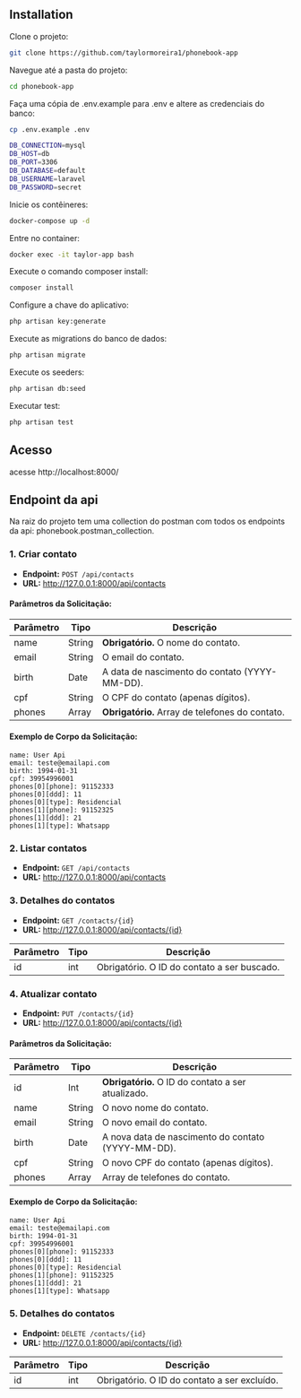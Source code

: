 

## Installation

Clone o projeto:
```bash
git clone https://github.com/taylormoreira1/phonebook-app
```
Navegue até a pasta do projeto:
```bash
cd phonebook-app
```
Faça uma cópia de .env.example para .env e altere as credenciais do banco:
```bash
cp .env.example .env
```

```bash
DB_CONNECTION=mysql
DB_HOST=db
DB_PORT=3306
DB_DATABASE=default
DB_USERNAME=laravel
DB_PASSWORD=secret
```

Inicie os contêineres:
```bash
docker-compose up -d
```
Entre no container:
```bash
docker exec -it taylor-app bash
```
Execute o comando composer install:
```bash
composer install
```
Configure a chave do aplicativo:
```bash
php artisan key:generate
```
Execute as migrations do banco de dados:
```bash
php artisan migrate
```
Execute os seeders:
```bash
php artisan db:seed
```
Executar test:
```bash
php artisan test 
```
## Acesso
acesse http://localhost:8000/

## Endpoint da api

Na raiz do projeto tem uma collection do postman com todos os endpoints da api: phonebook.postman_collection.

### 1. Criar contato

- **Endpoint:** `POST /api/contacts`
- **URL:** http://127.0.0.1:8000/api/contacts

#### Parâmetros da Solicitação:

| Parâmetro | Tipo     | Descrição                                     |
|-----------|----------|-----------------------------------------------|
| name      | String   | **Obrigatório.** O nome do contato.           |
| email     | String   | O email do contato.                           |
| birth     | Date     | A data de nascimento do contato (YYYY-MM-DD). |
| cpf       | String   | O CPF do contato (apenas dígitos).            |
| phones    | Array    | **Obrigatório.** Array de telefones do contato. |

#### Exemplo de Corpo da Solicitação:

```form-data
name: User Api
email: teste@emailapi.com
birth: 1994-01-31
cpf: 39954996001
phones[0][phone]: 91152333
phones[0][ddd]: 11
phones[0][type]: Residencial
phones[1][phone]: 91152325
phones[1][ddd]: 21
phones[1][type]: Whatsapp
```

### 2. Listar contatos

- **Endpoint:** `GET /api/contacts`
- **URL:** http://127.0.0.1:8000/api/contacts

### 3. Detalhes do contatos

- **Endpoint:** `GET /contacts/{id}`
- **URL:** http://127.0.0.1:8000/api/contacts/{id}

| Parâmetro | Tipo     | Descrição                                     |
|-----------|----------|-----------------------------------------------|
| id        | int      | Obrigatório. O ID do contato a ser buscado.   |


### 4. Atualizar contato

- **Endpoint:** `PUT /contacts/{id}`
- **URL:** http://127.0.0.1:8000/api/contacts/{id}


#### Parâmetros da Solicitação:

| Parâmetro | Tipo | Descrição                                      |
|-----------|------|------------------------------------------------|
| id        | Int  | **Obrigatório.** O ID do contato a ser atualizado.|
| name      | String   | O novo nome do contato.                       |
| email     | String   | O novo email do contato.                      |
| birth     | Date     | A nova data de nascimento do contato (YYYY-MM-DD). |
| cpf       | String   | O novo CPF do contato (apenas dígitos).        |
| phones    | Array    | Array de telefones do contato.                 |

#### Exemplo de Corpo da Solicitação:

```form-data
name: User Api
email: teste@emailapi.com
birth: 1994-01-31
cpf: 39954996001
phones[0][phone]: 91152333
phones[0][ddd]: 11
phones[0][type]: Residencial
phones[1][phone]: 91152325
phones[1][ddd]: 21
phones[1][type]: Whatsapp
```

### 5. Detalhes do contatos

- **Endpoint:** `DELETE /contacts/{id}`
- **URL:** http://127.0.0.1:8000/api/contacts/{id}

| Parâmetro | Tipo     | Descrição                                     |
|-----------|----------|-----------------------------------------------|
| id        | int      | Obrigatório. O ID do contato a ser excluído.  |



